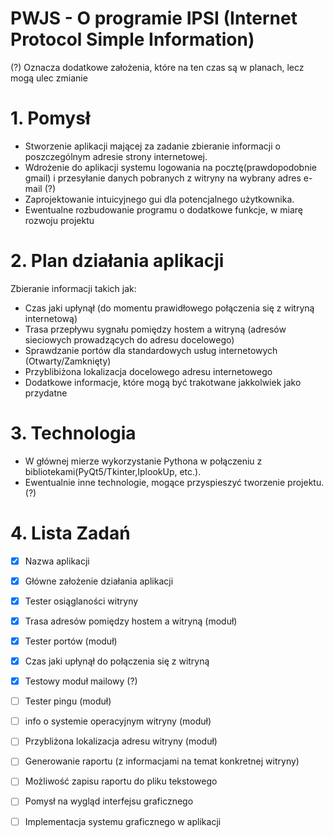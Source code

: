 # PWJS - O programie  IPSI (Internet Protocol Simple Information)
(?) Oznacza dodatkowe założenia, które na ten czas są w planach, lecz mogą ulec zmianie
# 1. Pomysł 
- Stworzenie aplikacji mającej za zadanie zbieranie informacji o poszczególnym adresie strony internetowej.
- Wdrożenie do aplikacji systemu logowania na pocztę(prawdopodobnie gmail) i przesyłanie danych pobranych z witryny na wybrany adres e-mail (?)
- Zaprojektowanie intuicyjnego gui dla potencjalnego użytkownika. 
- Ewentualne rozbudowanie programu o dodatkowe funkcje, w miarę rozwoju projektu 
# 2. Plan działania aplikacji
Zbieranie informacji takich jak:
- Czas jaki upłynął (do momentu prawidłowego połączenia się z witryną internetową)
- Trasa przepływu sygnału pomiędzy hostem a witryną (adresów sieciowych prowadzących do adresu docelowego)
- Sprawdzanie portów dla standardowych usług internetowych (Otwarty/Zamknięty)
- Przyblibiżona lokalizacja docelowego adresu internetowego
- Dodatkowe informacje, które mogą być trakotwane jakkolwiek jako przydatne 
# 3. Technologia 
- W głównej mierze wykorzystanie Pythona w połączeniu z bibliotekami(PyQt5/Tkinter,IplookUp, etc.).
- Ewentualnie inne technologie, mogące przyspieszyć tworzenie projektu. (?)
# 4. Lista Zadań
- [x] Nazwa aplikacji
- [x] Główne założenie działania aplikacji
- [x] Tester osiąglaności witryny
- [x] Trasa adresów pomiędzy hostem a witryną (moduł)
- [x] Tester portów (moduł)
- [x] Czas jaki upłynął do połączenia się z witryną
- [x] Testowy moduł mailowy (?)
- [ ] Tester pingu (moduł)
- [ ] info o systemie operacyjnym witryny (moduł)
- [ ] Przybliżona lokalizacja adresu witryny (moduł)
- [ ] Generowanie raportu (z informacjami na temat konkretnej witryny)
- [ ] Możliwość zapisu raportu do pliku tekstowego
- [ ] Pomysł na wygląd interfejsu graficznego
- [ ] Implementacja systemu graficznego w aplikacji





